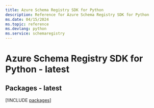 ```yaml
---
title: Azure Schema Registry SDK for Python
description: Reference for Azure Schema Registry SDK for Python
ms.date: 04/15/2024
ms.topic: reference
ms.devlang: python
ms.service: schemaregistry
---
```

# Azure Schema Registry SDK for Python - latest
## Packages - latest
[!INCLUDE [packages](schema-registry-index.md)]